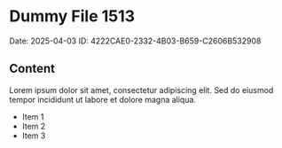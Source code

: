 # Dummy File 1513

Date: 2025-04-03
ID: 4222CAE0-2332-4B03-B659-C2606B532908

## Content

Lorem ipsum dolor sit amet, consectetur adipiscing elit.
Sed do eiusmod tempor incididunt ut labore et dolore magna aliqua.

* Item 1
* Item 2
* Item 3
